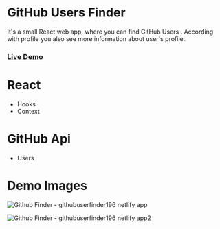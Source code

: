 # GitHub Users Finder
It's a small React web app, where you can find GitHub Users . According with profile you also see more information about user's profile..

### [Live Demo](https://githubuserfinder196.netlify.app/)

# React
  - Hooks
  - Context

# GitHub Api
  - Users

# Demo Images
![Github Finder - githubuserfinder196 netlify app](https://user-images.githubusercontent.com/28712396/96328655-488fed80-1067-11eb-90c4-19030adf75aa.png)

![Github Finder - githubuserfinder196 netlify app2](https://user-images.githubusercontent.com/28712396/96328662-64938f00-1067-11eb-9346-86328212e79e.png)
